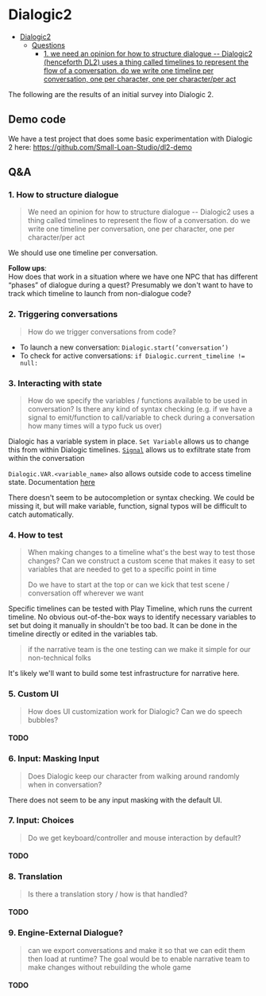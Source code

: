 # Dialogic2

- [Dialogic2](#dialogic2)
  - [Questions](#questions)
      - [1. we need an opinion for how to structure dialogue -- Dialogic2 (henceforth DL2) uses a thing called timelines to represent the flow of a conversation. do we write one timeline per conversation, one per character, one per character/per act](#1-we-need-an-opinion-for-how-to-structure-dialogue----dialogic2-henceforth-dl2-uses-a-thing-called-timelines-to-represent-the-flow-of-a-conversation-do-we-write-one-timeline-per-conversation-one-per-character-one-per-characterper-act)


The following are the results of an initial survey into Dialogic 2.

## Demo code
We have a test project that does some basic experimentation with Dialogic 2 here:
https://github.com/Small-Loan-Studio/dl2-demo

## Q&A

### 1. How to structure dialogue
> We need an opinion for how to structure dialogue -- Dialogic2 uses a thing
> called timelines to represent the flow of a conversation. do we write one
> timeline per conversation, one per character, one per character/per act

We should use one timeline per conversation.

**Follow ups**:  
How does that work in a situation where we have one NPC that has different
“phases” of dialogue during a quest? Presumably we don't want to have to
track which timeline to launch from non-dialogue code?

### 2. Triggering conversations
> How do we trigger conversations from code?

- To launch a new conversation: `Dialogic.start(’conversation’)`
- To check for active conversations: `if Dialogic.current_timeline != null:`

### 3. Interacting with state
> How do we specify the variables / functions available to be used in conversation?
> Is there any kind of syntax checking (e.g. if we have a signal to emit/function
> to call/variable to check during a conversation how many times will a typo fuck
> us over)

Dialogic has a variable system in place. `Set Variable` allows us to change this from
within Dialogic timelines. [`Signal`][signal-link] allows us to exfiltrate state from within the
conversation

`Dialogic.VAR.<variable_name>` also allows outside code to access timeline state.
Documentation [here][dot-var-link]

There doesn't seem to be autocompletion or syntax checking. We could be missing it, but
will make variable, function, signal typos will be difficult to catch automatically.

[signal-link]: https://docs.dialogic.pro/dialogic-signals.html#1-signal-event
[dot-var-link]: https://docs.dialogic.pro/variables.html

### 4. How to test
> When making changes to a timeline what's the best way to test those changes?
> Can we construct a custom scene that makes it easy to set variables that are
> needed to get to a specific point in time
>
> Do we have to start at the top or can we kick that test scene / conversation
> off wherever we want

Specific timelines can be tested with Play Timeline, which runs the current
timeline. No obvious out-of-the-box ways to identify necessary variables to
set but doing it manually in shouldn't be too bad. It can be done in the
timeline directly or edited in the variables tab.

> if the narrative team is the one testing can we make it simple for our
> non-technical folks

It's likely we'll want to build some test infrastructure for narrative here.

### 5. Custom UI
> How does UI customization work for Dialogic? Can we do speech bubbles?

#### TODO

### 6. Input: Masking Input
> Does Dialogic keep our character from walking around randomly when in conversation?

There does not seem to be any input masking with the default UI.
    
### 7. Input: Choices 
> Do we get keyboard/controller and mouse interaction by default?
#### TODO

### 8. Translation
> Is there a translation story / how is that handled?
#### TODO

### 9. Engine-External Dialogue?
> can we export conversations and make it so that we can edit them then load at
> runtime? The goal would be to enable narrative team to make changes without
> rebuilding the whole game

#### TODO